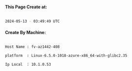 
   
#### This Page Create at:

```bash

2024-05-13 - 03:49:49 UTC

```

#### Create By Machine:

```bash

Host Name : fv-az1442-408

platform  : Linux-6.5.0-1018-azure-x86_64-with-glibc2.35

Ip Local  : 10.1.0.53

```

